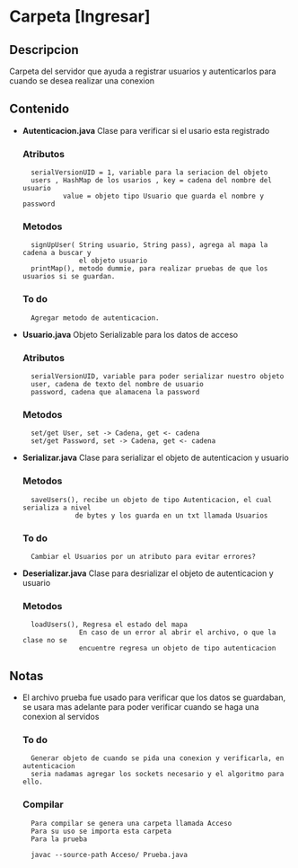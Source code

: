 # Carpeta [Ingresar]

## Descripcion

Carpeta del servidor que ayuda a registrar usuarios y autenticarlos para cuando se
desea realizar una conexion

## Contenido

- **Autenticacion.java**
    Clase para verificar si el usario esta registrado
    ### Atributos 
        serialVersionUID = 1, variable para la seriacion del objeto
        users , HashMap de los usarios , key = cadena del nombre del usuario
                value = objeto tipo Usuario que guarda el nombre y password
    ### Metodos 
        signUpUser( String usuario, String pass), agrega al mapa la cadena a buscar y 
                    el objeto usuario
        printMap(), metodo dummie, para realizar pruebas de que los usuarios si se guardan.

    ### To do
        Agregar metodo de autenticacion.

- **Usuario.java**
    Objeto Serializable para los datos de acceso
    ### Atributos
        serialVersionUID, variable para poder serializar nuestro objeto
        user, cadena de texto del nombre de usuario
        password, cadena que alamacena la password
   
    ### Metodos
        set/get User, set -> Cadena, get <- cadena
        set/get Password, set -> Cadena, get <- cadena

- **Serializar.java**
    Clase para serializar el objeto de autenticacion y usuario

    ### Metodos
        saveUsers(), recibe un objeto de tipo Autenticacion, el cual serializa a nivel
                   de bytes y los guarda en un txt llamada Usuarios
    ### To do
        Cambiar el Usuarios por un atributo para evitar errores?

- **Deserializar.java**
    Clase para desrializar el objeto de autenticacion y usuario
    ### Metodos
        loadUsers(), Regresa el estado del mapa
                    En caso de un error al abrir el archivo, o que la clase no se
                    encuentre regresa un objeto de tipo autenticacion

## Notas

- El archivo prueba fue usado para verificar que los datos se guardaban, se usara mas adelante para poder verificar cuando se haga una conexion al servidos
    
    ### To do
        Generar objeto de cuando se pida una conexion y verificarla, en autenticacion
        seria nadamas agregar los sockets necesario y el algoritmo para ello.

    ### Compilar
        Para compilar se genera una carpeta llamada Acceso
        Para su uso se importa esta carpeta
        Para la prueba

        javac --source-path Acceso/ Prueba.java
